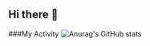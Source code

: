## Hi there 👋
###My Activity
![Anurag's GitHub stats](https://github-readme-stats.vercel.app/api?username=MohammadZangoui&show_icons=true&theme=tokyonight)
